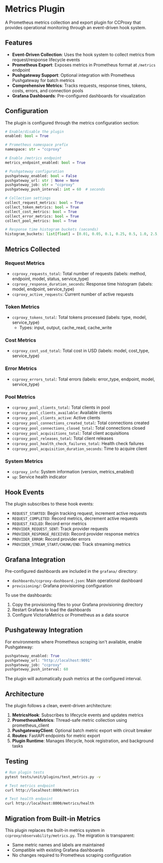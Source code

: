 # Metrics Plugin

A Prometheus metrics collection and export plugin for CCProxy that provides operational monitoring through an event-driven hook system.

## Features

- **Event-Driven Collection**: Uses the hook system to collect metrics from request/response lifecycle events
- **Prometheus Export**: Exposes metrics in Prometheus format at `/metrics` endpoint
- **Pushgateway Support**: Optional integration with Prometheus Pushgateway for batch metrics
- **Comprehensive Metrics**: Tracks requests, response times, tokens, costs, errors, and connection pools
- **Grafana Dashboards**: Pre-configured dashboards for visualization

## Configuration

The plugin is configured through the metrics configuration section:

```python
# Enable/disable the plugin
enabled: bool = True

# Prometheus namespace prefix
namespace: str = "ccproxy"

# Enable /metrics endpoint
metrics_endpoint_enabled: bool = True

# Pushgateway configuration
pushgateway_enabled: bool = False
pushgateway_url: str | None = None
pushgateway_job: str = "ccproxy"
pushgateway_push_interval: int = 60  # seconds

# Collection settings
collect_request_metrics: bool = True
collect_token_metrics: bool = True
collect_cost_metrics: bool = True
collect_error_metrics: bool = True
collect_pool_metrics: bool = True

# Response time histogram buckets (seconds)
histogram_buckets: list[float] = [0.01, 0.05, 0.1, 0.25, 0.5, 1.0, 2.5, 5.0, 10.0, 25.0]
```

## Metrics Collected

### Request Metrics
- `ccproxy_requests_total`: Total number of requests (labels: method, endpoint, model, status, service_type)
- `ccproxy_response_duration_seconds`: Response time histogram (labels: model, endpoint, service_type)
- `ccproxy_active_requests`: Current number of active requests

### Token Metrics
- `ccproxy_tokens_total`: Total tokens processed (labels: type, model, service_type)
  - Types: input, output, cache_read, cache_write

### Cost Metrics
- `ccproxy_cost_usd_total`: Total cost in USD (labels: model, cost_type, service_type)

### Error Metrics
- `ccproxy_errors_total`: Total errors (labels: error_type, endpoint, model, service_type)

### Pool Metrics
- `ccproxy_pool_clients_total`: Total clients in pool
- `ccproxy_pool_clients_available`: Available clients
- `ccproxy_pool_clients_active`: Active clients
- `ccproxy_pool_connections_created_total`: Total connections created
- `ccproxy_pool_connections_closed_total`: Total connections closed
- `ccproxy_pool_acquisitions_total`: Total client acquisitions
- `ccproxy_pool_releases_total`: Total client releases
- `ccproxy_pool_health_check_failures_total`: Health check failures
- `ccproxy_pool_acquisition_duration_seconds`: Time to acquire client

### System Metrics
- `ccproxy_info`: System information (version, metrics_enabled)
- `up`: Service health indicator

## Hook Events

The plugin subscribes to these hook events:
- `REQUEST_STARTED`: Begin tracking request, increment active requests
- `REQUEST_COMPLETED`: Record metrics, decrement active requests
- `REQUEST_FAILED`: Record error metrics
- `PROVIDER_REQUEST_SENT`: Track provider requests
- `PROVIDER_RESPONSE_RECEIVED`: Record provider response metrics
- `PROVIDER_ERROR`: Record provider errors
- `PROVIDER_STREAM_START/CHUNK/END`: Track streaming metrics

## Grafana Integration

Pre-configured dashboards are included in the `grafana/` directory:
- `dashboards/ccproxy-dashboard.json`: Main operational dashboard
- `provisioning/`: Grafana provisioning configuration

To use the dashboards:
1. Copy the provisioning files to your Grafana provisioning directory
2. Restart Grafana to load the dashboards
3. Configure VictoriaMetrics or Prometheus as a data source

## Pushgateway Integration

For environments where Prometheus scraping isn't available, enable Pushgateway:

```python
pushgateway_enabled: True
pushgateway_url: "http://localhost:9091"
pushgateway_job: "ccproxy"
pushgateway_push_interval: 60
```

The plugin will automatically push metrics at the configured interval.

## Architecture

The plugin follows a clean, event-driven architecture:

1. **MetricsHook**: Subscribes to lifecycle events and updates metrics
2. **PrometheusMetrics**: Thread-safe metric collection using prometheus_client
3. **PushgatewayClient**: Optional batch metric export with circuit breaker
4. **Routes**: FastAPI endpoints for metric export
5. **Plugin Runtime**: Manages lifecycle, hook registration, and background tasks

## Testing

```bash
# Run plugin tests
pytest tests/unit/plugins/test_metrics.py -v

# Test metrics endpoint
curl http://localhost:8000/metrics

# Test health endpoint
curl http://localhost:8000/metrics/health
```

## Migration from Built-in Metrics

This plugin replaces the built-in metrics system in `ccproxy/observability/metrics.py`. The migration is transparent:
- Same metric names and labels are maintained
- Compatible with existing Grafana dashboards
- No changes required to Prometheus scraping configuration